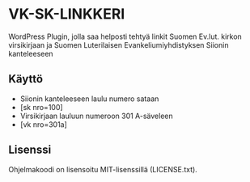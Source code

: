 # VK-SK-LINKKERI
WordPress Plugin, jolla saa helposti tehtyä linkit Suomen Ev.lut. kirkon virsikirjaan ja Suomen Luterilaisen Evankeliumiyhdistyksen Siionin kanteleeseen

## Käyttö
* Siionin kanteleeseen laulu numero sataan
 * [sk nro=100]
* Virsikirjaan lauluun numeroon 301 A-säveleen
 * [vk nro=301a]

## Lisenssi
Ohjelmakoodi on lisensoitu MIT-lisenssillä (LICENSE.txt).
